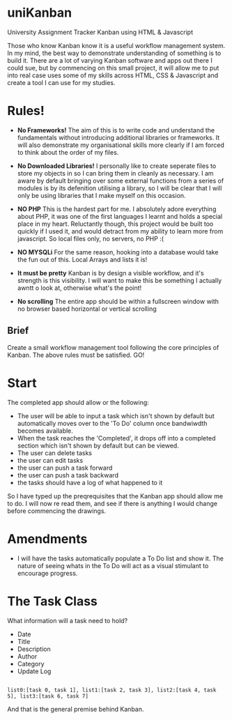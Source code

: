 # uniKanban
University Assignment Tracker Kanban using HTML &amp; Javascript

Those who know Kanban know it is a useful workflow management system. In my mind, the best way to demonstrate understanding of something is to build it. There are a lot of varying Kanban software and apps out there I could sue, but by commencing on this small project, it will allow me to put into real case uses some of my skills across HTML, CSS & Javascript and create a tool I can use for my studies. 

# Rules! #
* **No Frameworks!** The aim of this is to write code and understand the fundamentals without introducing additional libraries or frameworks. It will also demonstrate my organisational skills more clearly if I am forced to think about the order of my files.
* **No Downloaded Libraries!** I personally like to create seperate files to store my objects in so I can bring them in cleanly as necessary. I am aware by default bringing over some external functions from a series of modules is by its defenition utilising a library, so I will be clear that I will only be using libraries that I make myself on this occasion.
* **NO PHP** This is the hardest part for me. I absolutely adore everything about PHP, it was one of the first languages I learnt and holds a special place in my heart. Reluctantly though, this project would be built too quickly if I used it, and would detract from my ability to learn more from javascript. So local files only, no servers, no PHP :(
* **NO MYSQLi** For the same reason, hooking into a database would take the fun out of this. Local Arrays and lists it is!

* **It must be pretty** Kanban is by design a visible workflow, and it's strength is this visibility. I will want to make this be something I actually awntt o look at, otherwise what's the point!

* **No scrolling** The entire app should be within a fullscreen window with no browser based horizontal or vertical scrolling

## Brief ##
Create a small workflow management tool following the core principles of Kanban. The above rules must be satisfied. GO!


# Start #

The completed app should allow or the following:

* The user will be able to input a task which isn't shown by default but automatically moves over to the 'To Do' column once bandwiwdth becomes available.
* When the task reaches the 'Completed', it drops off into a completed section which isn't shown by default but can be viewed.
* The user can delete tasks
* the user can edit tasks
* the user can push a task forward
* the user can push a task backward
* the tasks should have a log of what happened to it

So I have typed up the preqrequisites that the Kanban app should allow me to do. I will now re read them, and see if there is anything I would change before commencing the drawings.

# Amendments #
* I will have the tasks automatically populate a To Do list and show it. The nature of seeing whats in the To Do will act as a visual stimulant to encourage progress.




# The Task Class #
What information will a task need to hold?

* Date
* Title
* Description
* Author
* Category
* Update Log





```

list0:[task 0, task 1], list1:[task 2, task 3], list2:[task 4, task 5], list3:[task 6, task 7]

```
And that is the general premise behind Kanban.

